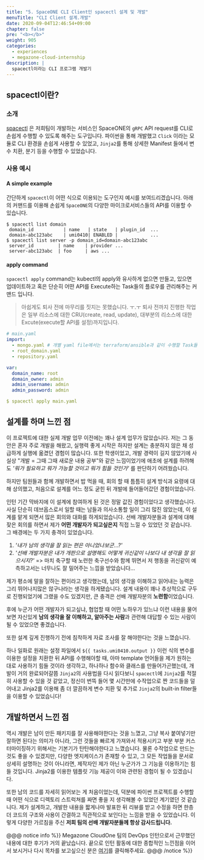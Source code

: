 ```yaml
---
title: "5. SpaceONE CLI Client인 spacectl 설계 및 개발"
menuTitle: "CLI Client 설계.개발"
date: 2020-09-04T12:46:54+09:00
chapter: false
pre: "<b></b>"
weight: 905
categories:
  - experiences
  - megazone-cloud-internship
description: |
  spacectl이라는 CLI 프로그램 개발기
---
```


## spacectl이란?

### 소개 

[spacectl](https://github.com/spaceone-dev/spacectl) 은 저희팀이 개발하는 서비스인 SpaceONE의 `gRPC` API request를 CLI로
손쉽게 수행할 수 있도록 해주는 도구입니다. 파이썬을 통해 개발했고 `Click` 이라는 모듈로 CLI 환경을
손쉽게 사용할 수 있었고, `Jinja2`를 통해 상세한 Manifest 들에서 변수 치환, 분기 등을 수행할 수 있었습니다.

### 사용 예시

#### A simple example

간단하게 `spacectl`이 어떤 식으로 이용되는 도구인지 예시를 보여드리겠습니다.
아래의 커맨드를 이용해 손쉽게 `SpaceONE`의 다양한 마이크로서비스들의 API를 이용할
수 있습니다.

```
$ spacectl list domain
 domain_id           | name   | state   | plugin_id  ...
 domain-abc123abc    | umi0410| ENABLED |            ...
$ spacectl list server -p domain_id=domain-abc123abc
 server_id         | name    | provider ...
 server-abc123abc  | foo     | aws ...
```

#### apply command

`spacectl apply` command는 kubectl의 apply와 유사하게 없으면 만들고,
있으면 업데이트하고 혹은 단순히 어떤 API를 Execute하는 Task들의 플로우를 관리해주는
커맨드 입니다.

> 아쉽게도 퇴사 전에 마무리를 짓지는 못했습니다. ㅜ.ㅜ
> 퇴사 전까지 진행한 작업은 일부 리소스에 대한 CRU(create, read, update),
> 대부분의 리소스에 대한 Excute(execute할 API를 설정)까지입니다.

```yaml
# main.yaml
import:
  - mongo.yaml # 개별 yaml file에서는 terraform/ansible과 같이 수행할 Task들을 정의
  - root_domain.yaml
  - repository.yaml

var:
  domain_name: root
  domain_owner: admin
  admin_username: admin
  admin_password: admin

$ spacectl apply main.yaml
```

## 설계를 하며 느낀 점

이 프로젝트에 대한 실제 개발 업무 이전에는 꽤나 설계 업무가 많았습니다.
저는 그 동안은 혼자 주로 개발을 해왔고, 실행력 좋게 시작은 하지만 설계는 충분하지 않은 채
성급하게 실행에 옮겼던 경험이 많습니다. 또한 학생이었고, 개발 경력이 길지 않았기에
사실상 "개발 = 그때 그때 새로운 내용 공부"와 같은 느낌이었기에 애초에 설계를 하려해도 _'뭐가
필요하고 뭐가 가능할 것이고 뭐가 힘들 것인가'_ 를 판단하기 어려웠습니다.

하지만 팀원들과 함께 개발하면서 밥 먹을 때, 회의 할 때 틈틈히 설계 방식과 요령에 대해
상의했고, 처음으로 설계를 어느 정도 굳힌 뒤 개발에 들어들어갔던 경험이었습니다.

인턴 기간 막바지에 이 설계에 참여하게 된 것은 정말 값진 경험이었다고 생각했습니다.
사실 단순히 데브옵스로서 일할 때는 남들과 의사소통할 일이 그리 많진 않았는데, 이 설계를
맡게 되면서 많은 회의와 대화를 하게되었습니다.
선배 개발자분들과 설계에 대해 잦은 회의를 하면서 제가 **어떤 개발자가 되고싶은지** 직접 느낄 수 있었던 것 같습니다.
그 배경에는 두 가지 충격이 있었습니다.

1. _'내가 남의 생각을 잘 읽는 편은 아니었나보군...?'_
2. _'선배 개발자분은 내가 개판으로 설명해도 어떻게 귀신같이 나보다 내 생각을 잘 읽으시지?'_
=> 마치 축구할 때 노련한 축구선수와 함께 뛰면서 저 행동을 귀신같이 예측하고서는 너무나도 잘 밀어주는 느낌을 받았습니다...

제가 평소에 말을 잘하는 편이라고 생각했는데, 남의 생각을 이해하고 읽어내는 능력은 그리 뛰어나지많은
않구나라는 생각을 하게됐습니다. 설계 내용이 꽤나 추상적으로 구두로 진행되었기에 그랬을 수도 있겠지만,
큰 충격은 선배 개발자분의 **노련함**이었습니다.

후에 누군가 어떤 개발자가 되고싶냐, 협업할 때 어떤 노하우가 있느냐 이런 내용을 물어보면
자신있게 **남의 생각을 잘 이해하고, 알아주는 사람**과 관련해 대답할 수 있는 사람이 될 수 있었으면
좋겠습니다.

또한 설계 깊게 진행하기 전에 침착하게 자료 조사를
잘 해야한다는 것을 느꼈습니다.

하나 일화로 원래는 설정 파일에서 `${{ tasks.umi0410.output }}` 이런 식의 변수를 이용한
설정을 치환한 뒤 API를 수행해야할 때, 아마 template 언어들을 제가 원하는 대로 사용하기
힘들 것이라 생각하고, 하나하나 함수와 클래스를 만들어가곤했는데, 개발이 거의 완료되어갈쯤
`Jinja2`의 사용법을 다시 읽다보니 `spacectl`에 `Jinja2`를 적절히 사용할 수 있을 것 같았고,
정신이 번뜩 들어 몇 시간만에 수작업으로 짠 코드들을 덜어내고 Jinja2를 이용해 좀 더 깔끔하게
변수 치환 및 추가로 `Jinja2`의 built-in filter들을 이용할 수 있었습니다!

## 개발하면서 느낀 점

역시 개발은 남이 만든 패키지를 잘 사용해야한다는 것을 느꼈고, 그냥 복사 붙여넣기만 잘하면 된다는 의미가 아니라,
그런 것들을 빠르게 가져와서 적용시키고 부분 부분 커스터마이징하기 위해서는
기본기가 탄탄해야한다고 느꼈습니다. 물론 수작업으로 만드는 것도 좋을 수 있겠지만, 다양한 엣지케이스가 존재할 수 있고,
그 모든 작업들을 문서로 상세히 설명하는 것이 아니라면, 제작자인 제가 아닌 누군가가 그 기능을 이용하기는
힘들 것입니다. Jinja2를 이용한 템플릿 기능 제공이 이와 관련된 경험이 될 수 있겠습니다.

또한 남의 코드를 자세히 읽어보는 게 처음이었는데, 덕분에 파이썬 프로젝트를 수행할 때 어떤 식으로
디렉토리 스트럭쳐를 짜면 좋을 지 생각해볼 수 있었던 계기였던 것 같습니다.
제가 설계하고, 개발한 내용을 짧게나마 발표한 뒤 리뷰를 받고 수정을 하면 한층 더 코드의
구조와 사용이 간결하고 직관적으로 보인다는 느낌을 받을 수 있었습니다. 이렇게 다양한
가르침을 주신 **저희 팀의 선배 개발자분들께 항상 감사드립니다.**

@@@ notice info %}}
Megazone CloudOne 팀의 DevOps 인턴으로서 근무했던 내용에 대한 후기가 거의 끝났습니다.
끝으로 인턴 활동에 대한 종합적인 느낀점을 이어서 보시거나 다시 목차를 보고싶으신 분은 [여기](../)를
클릭해주세요.
@@@ /notice %}}
